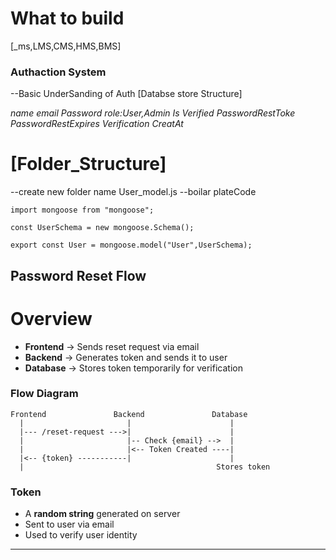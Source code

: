 # What to build

[_ms,LMS,CMS,HMS,BMS]

### Authaction System
--Basic UnderSanding of Auth [Databse store Structure]

*name*
*email*
*Password*
*role:User,Admin*
*Is Verified*
*PasswordRestToke*
*PasswordRestExpires*
*Verification*
*CreatAt*
# [Folder_Structure]
--create new folder name User_model.js 
--boilar plateCode 
<!-- if you build other Schema then smilple change the name like [UserSchema : for User, CarSchema:for car, BookSchema:for book] -->
```
import mongoose from "mongoose";

const UserSchema = new mongoose.Schema();

export const User = mongoose.model("User",UserSchema);

```
## Password Reset Flow
# Overview

- **Frontend** → Sends reset request via email
- **Backend** → Generates token and sends it to user
- **Database** → Stores token temporarily for verification

### Flow Diagram

```text
Frontend               Backend               Database
  |                       |                      |
  |--- /reset-request --->|                      |
  |                       |-- Check {email} -->  |
  |                       |<-- Token Created ----|
  |<-- {token} -----------|                      |
  |                                           Stores token
```

### Token

- A **random string** generated on server
- Sent to user via email
- Used to verify user identity

---